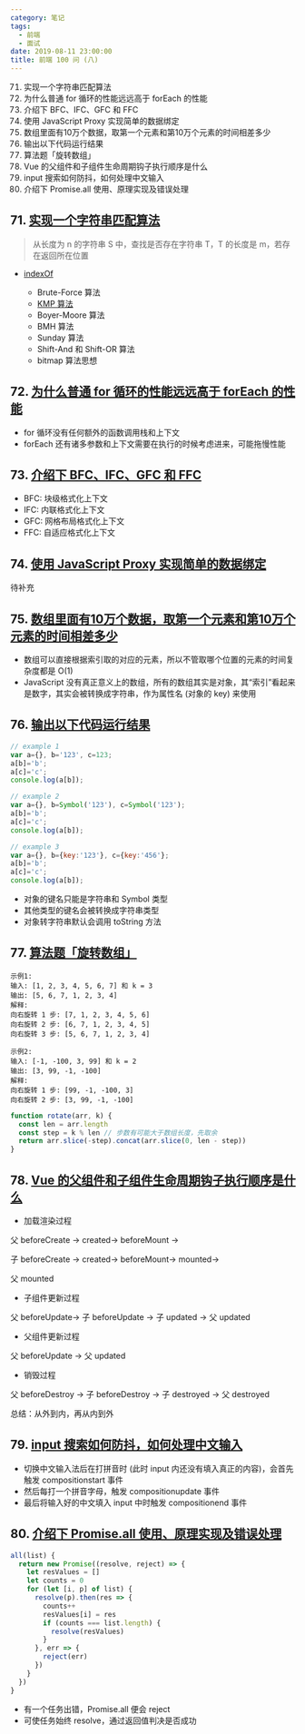```yaml
---
category: 笔记
tags:
  - 前端
  - 面试
date: 2019-08-11 23:00:00
title: 前端 100 问 (八)
---
```


71. 实现一个字符串匹配算法
72. 为什么普通 for 循环的性能远远高于 forEach 的性能
73. 介绍下 BFC、IFC、GFC 和 FFC
74. 使用 JavaScript Proxy 实现简单的数据绑定
75. 数组里面有10万个数据，取第一个元素和第10万个元素的时间相差多少
76. 输出以下代码运行结果
77. 算法题「旋转数组」
78. Vue 的父组件和子组件生命周期钩子执行顺序是什么
79. input 搜索如何防抖，如何处理中文输入
80. 介绍下 Promise.all 使用、原理实现及错误处理

<!-- more -->

## 71. [实现一个字符串匹配算法](https://github.com/Advanced-Frontend/Daily-Interview-Question/issues/119)

> 从长度为 n 的字符串 S 中，查找是否存在字符串 T，T 的长度是 m，若存在返回所在位置

* [indexOf](https://www.cnblogs.com/rubylouvre/p/6658625.html)

  - Brute-Force 算法
  - [KMP 算法](http://www.ruanyifeng.com/blog/2013/05/Knuth%E2%80%93Morris%E2%80%93Pratt_algorithm.html)
  - Boyer-Moore 算法
  - BMH 算法
  - Sunday 算法
  - Shift-And 和 Shift-OR 算法
  - bitmap 算法思想

## 72. [为什么普通 for 循环的性能远远高于 forEach 的性能](https://github.com/Advanced-Frontend/Daily-Interview-Question/issues/121)

* for 循环没有任何额外的函数调用栈和上下文
* forEach 还有诸多参数和上下文需要在执行的时候考虑进来，可能拖慢性能

## 73. [介绍下 BFC、IFC、GFC 和 FFC](https://github.com/Advanced-Frontend/Daily-Interview-Question/issues/122)

* BFC: 块级格式化上下文
* IFC: 内联格式化上下文
* GFC: 网格布局格式化上下文
* FFC: 自适应格式化上下文

## 74. [使用 JavaScript Proxy 实现简单的数据绑定](https://github.com/Advanced-Frontend/Daily-Interview-Question/issues/123)

待补充

## 75. [数组里面有10万个数据，取第一个元素和第10万个元素的时间相差多少](https://github.com/Advanced-Frontend/Daily-Interview-Question/issues/124)

* 数组可以直接根据索引取的对应的元素，所以不管取哪个位置的元素的时间复杂度都是 O(1)
* JavaScript 没有真正意义上的数组，所有的数组其实是对象，其“索引”看起来是数字，其实会被转换成字符串，作为属性名 (对象的 key) 来使用

## 76. [输出以下代码运行结果](https://github.com/Advanced-Frontend/Daily-Interview-Question/issues/125)

``` js
// example 1
var a={}, b='123', c=123;  
a[b]='b';
a[c]='c';  
console.log(a[b]);

// example 2
var a={}, b=Symbol('123'), c=Symbol('123');  
a[b]='b';
a[c]='c';  
console.log(a[b]);

// example 3
var a={}, b={key:'123'}, c={key:'456'};  
a[b]='b';
a[c]='c';  
console.log(a[b]);
```

* 对象的键名只能是字符串和 Symbol 类型
* 其他类型的键名会被转换成字符串类型
* 对象转字符串默认会调用 toString 方法

## 77. [算法题「旋转数组」](https://github.com/Advanced-Frontend/Daily-Interview-Question/issues/126)

```
示例1:
输入: [1, 2, 3, 4, 5, 6, 7] 和 k = 3
输出: [5, 6, 7, 1, 2, 3, 4]
解释:
向右旋转 1 步: [7, 1, 2, 3, 4, 5, 6]
向右旋转 2 步: [6, 7, 1, 2, 3, 4, 5]
向右旋转 3 步: [5, 6, 7, 1, 2, 3, 4]

示例2:
输入: [-1, -100, 3, 99] 和 k = 2
输出: [3, 99, -1, -100]
解释: 
向右旋转 1 步: [99, -1, -100, 3]
向右旋转 2 步: [3, 99, -1, -100]
```

``` js
function rotate(arr, k) {
  const len = arr.length
  const step = k % len // 步数有可能大于数组长度，先取余
  return arr.slice(-step).concat(arr.slice(0, len - step))
}
```

## 78. [Vue 的父组件和子组件生命周期钩子执行顺序是什么](https://github.com/Advanced-Frontend/Daily-Interview-Question/issues/128)

* 加载渲染过程

父 beforeCreate -> created-> beforeMount ->

子 beforeCreate -> created-> beforeMount-> mounted->

父 mounted

* 子组件更新过程

父 beforeUpdate-> 子 beforeUpdate -> 子 updated -> 父 updated

* 父组件更新过程

父 beforeUpdate -> 父 updated

* 销毁过程

父 beforeDestroy -> 子 beforeDestroy -> 子 destroyed -> 父 destroyed

总结：从外到内，再从内到外

## 79. [input 搜索如何防抖，如何处理中文输入](https://github.com/Advanced-Frontend/Daily-Interview-Question/issues/129)

* 切换中文输入法后在打拼音时 (此时 input 内还没有填入真正的内容)，会首先触发 compositionstart 事件
* 然后每打一个拼音字母，触发 compositionupdate 事件
* 最后将输入好的中文填入 input 中时触发 compositionend 事件

## 80. [介绍下 Promise.all 使用、原理实现及错误处理](https://github.com/Advanced-Frontend/Daily-Interview-Question/issues/130)

``` js
all(list) {
  return new Promise((resolve, reject) => {
    let resValues = []
    let counts = 0
    for (let [i, p] of list) {
      resolve(p).then(res => {
        counts++
        resValues[i] = res
        if (counts === list.length) {
          resolve(resValues)
        }
      }, err => {
        reject(err)
      })
    }
  })
}
```

* 有一个任务出错，Promise.all 便会 reject
* 可使任务始终 resolve，通过返回值判决是否成功
